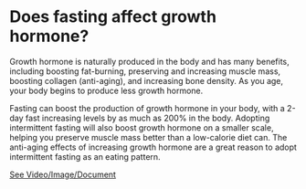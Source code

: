 # Does fasting affect growth hormone?

Growth hormone is naturally produced in the body and has many benefits, including boosting fat-burning, preserving and increasing muscle mass, boosting collagen (anti-aging), and increasing bone density. As you age, your body begins to produce less growth hormone.

Fasting can boost the production of growth hormone in your body, with a 2-day fast increasing levels by as much as 200% in the body. Adopting intermittent fasting will also boost growth hormone on a smaller scale, helping you preserve muscle mass better than a low-calorie diet can. The anti-aging effects of increasing growth hormone are a great reason to adopt intermittent fasting as an eating pattern.

 [See Video/Image/Document](https://hls-player.drberg.com/asset?path=migrated-assets/what-fasting-does-to-growth-hormone)